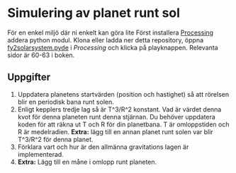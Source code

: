 # Simulering av planet runt sol
För en enkel miljö där ni enkelt kan göra lite Först installera [Processing](https://processing.org/) addera python modul. Klona eller ladda ner detta repository, öppna [fy2solarsystem.pyde](fy2solarsystem.pyde) i _Processing_ och klicka på playknappen. Relevanta sidor är 60-63 i boken.

## Uppgifter
1. Uppdatera planetens startvärden (position och hastighet) så att rörelsen blir en periodisk bana runt solen.
2. Enligt kepplers tredje lag så är T^3/R^2 konstant. Vad är värdet denna kvot för denna planeten runt denna stjärnan. Du behöver uppdatera koden för att räkna ut T och R för din planetbana. T är omloppstiden och R är medelradien. **Extra:** lägg till en annan planet runt solen var blir T^3/R^2 för denna planet.
3. Förklara vart och hur är den allmänna gravitations lagen är implementerad.
4. **Extra:** Lägg till en måne i omlopp runt planeten.
